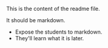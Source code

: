 This is the content of the readme file.

It should be markdown.

* Expose the students to markdown.
* They'll learn what it is later.
